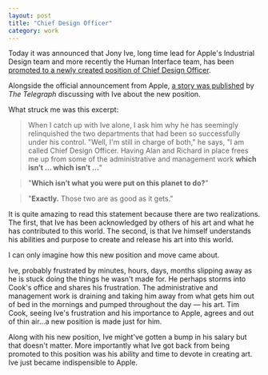 ```yaml
---
layout: post
title: "Chief Design Officer"
category: work
---
```


Today it was announced that Jony Ive, long time lead for Apple's Industrial Design team and more recently the Human Interface team, has been [promoted to a newly created position of Chief Design Officer](http://www.macrumors.com/2015/05/25/jony-ive-chief-design-officer/).

Alongside the official announcement from Apple, [a story was published](http://www.telegraph.co.uk/technology/apple/11628710/When-Stephen-Fry-met-Jony-Ive-the-self-confessed-fanboi-meets-Apples-newly-promoted-chief-design-officer.html) by *The Telegraph* discussing with Ive about the new position.

What struck me was this excerpt:

> When I catch up with Ive alone, I ask him why he has seemingly relinquished the two departments that had been so successfully under his control. "Well, I'm still in charge of both," he says, "I am called Chief Design Officer. Having Alan and Richard in place frees me up from some of the administrative and management work **which isn’t … which isn’t …**"

>"**Which isn’t what you were put on this planet to do?**"

>"**Exactly.** Those two are as good as it gets."

It is quite amazing to read this statement because there are two realizations. The first, that Ive has been acknowledged by others of his art and what he has contributed to this world. The second, is that Ive himself understands his abilities and purpose to create and release his art into this world.

I can only imagine how this new position and move came about.

Ive, probably frustrated by minutes, hours, days, months slipping away as he is stuck doing the things he wasn't made for. He perhaps storms into Cook's office and shares his frustration. The administrative and management work is draining and taking him away from what gets him out of bed in the mornings and pumped throughout the day &mdash; his art. Tim Cook, seeing Ive's frustration and his importance to Apple, agrees and out of thin air...a new position is made just for him.

Along with his new position, Ive might've gotten a bump in his salary but that doesn't matter. More importantly what Ive got back from being promoted to this position was his ability and time to devote in creating art. Ive just became indispensible to Apple.
